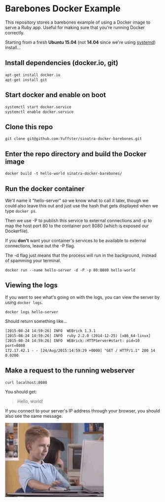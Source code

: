 # Barebones Docker Example

This repository stores a barebones example of using a Docker image to serve a Ruby app.  Useful for making sure that you're running Docker correctly.

Starting from a fresh **Ubuntu 15.04** (not **14.04** since we're using [systemd](https://www.digitalocean.com/community/tutorials/systemd-essentials-working-with-services-units-and-the-journal)) install...

## Install dependencies (docker.io, git)

```
apt-get install docker.io
apt-get install git
```

## Start docker and enable on boot

```
systemctl start docker.service
systemctl enable docker.service
```

## Clone this repo

```
git clone git@github.com:Yuffster/sinatra-docker-barebones.git
```

## Enter the repo directory and build the Docker image

```
docker build -t hello-world sinatra-docker-barebones/
```

## Run the docker container

We'll name it "hello-server" so we know what to call it later, though we could also leave this out and just use the hash that gets displayed when we type `docker ps`.

Then we use -P to publish this service to external connections and -p to map the host port 80 to the container port 8080 (which is exposed our Dockerfile).

If you **don't** want your container's services to be available to external connections, leave out the -P flag.

The -d flag just means that the process will run in the background, instead of spamming your terminal.

```
docker run --name hello-server -d -P -p 80:8080 hello-world
```

## Viewing the logs

If you want to see what's going on with the logs, you can view the server by using `docker logs`.

```
docker logs hello-server
```

Should return something like...

```
[2015-08-24 14:59:26] INFO  WEBrick 1.3.1
[2015-08-24 14:59:26] INFO  ruby 2.2.0 (2014-12-25) [x86_64-linux]
[2015-08-24 14:59:26] INFO  WEBrick::HTTPServer#start: pid=10 port=8080
172.17.42.1 - - [24/Aug/2015:14:59:29 +0000] "GET / HTTP/1.1" 200 14 0.0200
```

## Make a request to the running webserver

```
curl localhost:8080
```

You should get:

> Hello, world!

If you connect to your server's IP address through your browser, you should also see the same message.

![Thumbs up](thumbsup.gif)